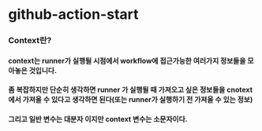 # github-action-start


### Context란?

#### context는 runner가 실행될 시점에서 workflow에 접근가능한 여러가지 정보들을 모아놓은 것입니다. 
#### 좀 복잡하지만 단순히 생각하면 runner 가 실행될 때 가져오고 싶은 정보들을 cnotext 에서 가져올 수 있다고 생각하면 된다(또는 runner가 실행하기 전 가져올 수 있는 정보)
#### 그리고 일반 변수는 대분자 이지만 context 변수는 소문자이다.
